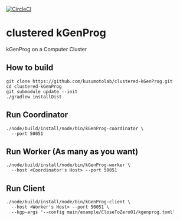 [![CircleCI](https://circleci.com/gh/kusumotolab/clustered-kGenProg/tree/master.svg?style=svg&circle-token=7de79fe88bdd8eff9a276a35b460d988cc7a6100)](https://circleci.com/gh/kusumotolab/clustered-kGenProg/tree/master)

# clustered kGenProg

kGenProg on a Computer Cluster

## How to build

```
git clone https://github.com/kusumotolab/clustered-kGenProg.git
cd clustered-kGenProg
git submodule update --init
./gradlew installDist
```

## Run Coordinator

```
./node/build/install/node/bin/kGenProg-coordinator \
  --port 50051
```

## Run Worker (As many as you want)

```
./node/build/install/node/bin/kGenProg-worker \
  --host <Coordinator's Host> --port 50051
```

## Run Client

```
./node/build/install/node/bin/kGenProg-client \
  --host <Worker's Host> --port 50051 \
  --kgp-args '--config main/example/CloseToZero01/kgenprog.toml'
```

